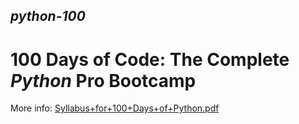 ## *python-100*
# 100 Days of Code: The Complete ***Python*** Pro Bootcamp

More info: [Syllabus+for+100+Days+of+Python.pdf](https://github.com/bsr-the-mngrm/python-100/blob/master/docs/Syllabus%2Bfor%2B100%2BDays%2Bof%2BPython.pdf)
